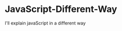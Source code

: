                                                 
# JavaScript-Different-Way
I'll explain javaScript in a different way       
  









